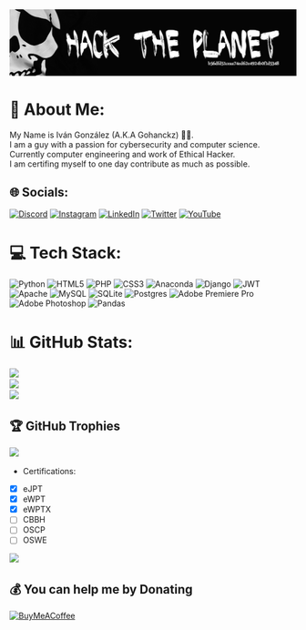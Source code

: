<img src="https://raw.githubusercontent.com/Gohanckz/Banners/master/bannerreadme.jpg" alt="Banner readme Github">

# 💫 About Me:
My Name is Iván González (A.K.A Gohanckz) 👨‍💻.<br>I am a guy with a passion for cybersecurity and computer science.<br>Currently computer engineering and work of Ethical Hacker.<br>I am certifing myself to one day contribute as much as possible.

## 🌐 Socials:
[![Discord](https://img.shields.io/badge/Discord-%237289DA.svg?logo=discord&logoColor=white)](https://discord.gg/TZ8swWkffN) [![Instagram](https://img.shields.io/badge/Instagram-%23E4405F.svg?logo=Instagram&logoColor=white)](https://instagram.com/gohanckz) [![LinkedIn](https://img.shields.io/badge/LinkedIn-%230077B5.svg?logo=linkedin&logoColor=white)](https://linkedin.com/in/gohanckz/) [![Twitter](https://img.shields.io/badge/Twitter-%231DA1F2.svg?logo=Twitter&logoColor=white)](https://twitter.com/Gohanckz) [![YouTube](https://img.shields.io/badge/YouTube-%23FF0000.svg?logo=YouTube&logoColor=white)](https://youtube.com/@gohanckz) 

# 💻 Tech Stack:
![Python](https://img.shields.io/badge/python-3670A0?style=for-the-badge&logo=python&logoColor=ffdd54) ![HTML5](https://img.shields.io/badge/html5-%23E34F26.svg?style=for-the-badge&logo=html5&logoColor=white) ![PHP](https://img.shields.io/badge/php-%23777BB4.svg?style=for-the-badge&logo=php&logoColor=white) ![CSS3](https://img.shields.io/badge/css3-%231572B6.svg?style=for-the-badge&logo=css3&logoColor=white) ![Anaconda](https://img.shields.io/badge/Anaconda-%2344A833.svg?style=for-the-badge&logo=anaconda&logoColor=white) ![Django](https://img.shields.io/badge/django-%23092E20.svg?style=for-the-badge&logo=django&logoColor=white) ![JWT](https://img.shields.io/badge/JWT-black?style=for-the-badge&logo=JSON%20web%20tokens) ![Apache](https://img.shields.io/badge/apache-%23D42029.svg?style=for-the-badge&logo=apache&logoColor=white) ![MySQL](https://img.shields.io/badge/mysql-%2300f.svg?style=for-the-badge&logo=mysql&logoColor=white) ![SQLite](https://img.shields.io/badge/sqlite-%2307405e.svg?style=for-the-badge&logo=sqlite&logoColor=white)  ![Postgres](https://img.shields.io/badge/postgres-%23316192.svg?style=for-the-badge&logo=postgresql&logoColor=white) ![Adobe Premiere Pro](https://img.shields.io/badge/Adobe%20Premiere%20Pro-9999FF.svg?style=for-the-badge&logo=Adobe%20Premiere%20Pro&logoColor=white) ![Adobe Photoshop](https://img.shields.io/badge/adobephotoshop-%2331A8FF.svg?style=for-the-badge&logo=adobephotoshop&logoColor=white) ![Pandas](https://img.shields.io/badge/pandas-%23150458.svg?style=for-the-badge&logo=pandas&logoColor=white)

# 📊 GitHub Stats:
![](https://github-readme-stats.vercel.app/api?username=Gohanckz&theme=dark&hide_border=true&include_all_commits=true&count_private=true)<br/>
![](https://github-readme-streak-stats.herokuapp.com/?user=Gohanckz&theme=dark&hide_border=true)<br/>
![](https://github-readme-stats.vercel.app/api/top-langs/?username=Gohanckz&theme=dark&hide_border=true&include_all_commits=true&count_private=true&layout=compact)

## 🏆 GitHub Trophies
![](https://github-profile-trophy.vercel.app/?username=Gohanckz&theme=radical&no-frame=false&no-bg=true&margin-w=4)



- Certifications:
- [x] eJPT     
- [x] eWPT    
- [x] eWPTX
- [ ] CBBH 
- [ ] OSCP 
- [ ] OSWE

[![](https://visitcount.itsvg.in/api?id=Gohanckz&icon=0&color=0)](https://visitcount.itsvg.in)

  ## 💰 You can help me by Donating
  
  [![BuyMeACoffee](https://img.shields.io/badge/Buy%20Me%20a%20Coffee-ffdd00?style=for-the-badge&logo=buy-me-a-coffee&logoColor=black)](https://buymeacoffee.com/gohanckz) 

